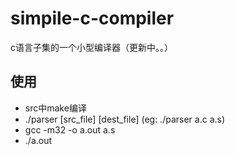 # simpile-c-compiler
c语言子集的一个小型编译器（更新中。。）
## 使用
* src中make编译
* ./parser [src_file] [dest_file] (eg: ./parser a.c a.s)
* gcc -m32 -o a.out a.s
* ./a.out
